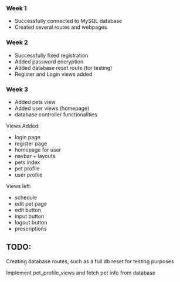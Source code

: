 ### Week 1
- Successfully connected to MySQL database
- Created several routes and webpages

### Week 2
- Successfully fixed registration
- Added password encryption
- Added database reset route (for testing)
- Register and Login views added

### Week 3
- Added pets view
- Added user views (homepage)
- database controller functionalities

Views Added:
- login page
- register page
- homepage for user
- navbar + layouts
- pets index
- pet profile
- user profile

Views left:
- schedule
- edit pet page
- edit button
- input button
- logout button
- prescriptions

TODO:
------
Creating database routes, such as a full db reset for testing purposes

Implement pet_profile_views and fetch pet info from database